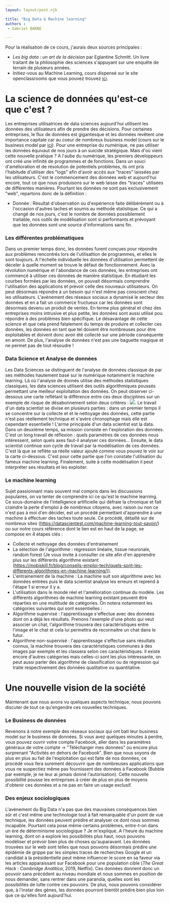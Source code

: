 ```yaml
---
layout: layout/post.njk

title: "Big Data & Machine learning"
authors :
 - Gabriel BARBE

---
```

<!-- Début résumé -->
<!-- Fin résumé -->

Pour la réalisation de ce cours, j'aurais deux sources principales : 
- *Les big data : un art de la décision* par Eglantine Schmitt. Un livre traitant de la philosophie des sciences s'appuyant sur une enquête de terrain de plusieurs années. 
- Initiez-vous au Machine Learning, cours dispensé sur le site openclassrooms que vous pouvez trouvez [ici](https://openclassrooms.com/fr/courses/4011851-initiez-vous-au-machine-learning/5869331-decouvrez-le-domaine-de-la-data-science).

# La science de données qu'est-ce que c'est ?
Les entreprises utilisatrices de data sciences aujourd'hui utilisent les données des utilisateurs afin de prendre des décisions. Pour certaines entreprises, le flux de données est gigantesque et les données revêtent une importance capitale car au coeur de nombreux business model (cours sur le business model par [ici](Business)). Pour une entreprise du numérique, ne pas utiliser les données équivaut de nos jours à un suicide stratégique. 
Mais d'où vient cette nouvelle pratique ? 
A l'aube du numérique, les premiers développeurs ont créé une infinité de programmes et de fonctions. Dans un souci d'amélioration et de résolution de potentiels problèmes, ils ont pris l'habitude d'utiliser des "logs" afin d'avoir accès aux "traces" laissées par les utilisateurs. C'est le commencement des données web et aujourd'hui encore, tout ce que nous produisons sur le web laisse des "traces" utilisées de différentes manières. Pourtant les données ne sont pas exclusivement "web", repartons donc de la définition : 
- Donnée : Résultat d'observation ou d'expérience faite délibérément ou à l'occasion d'autres taches et soumis au méthode statistique. 
Ce qui a changé de nos jours, c'est le nombre de données possiblement traitable, nos outils de modélisation sont si performants et prévoyant que les données sont une source d'informations sans fin.

### Les différentes problématiques 
Dans un premier temps donc, les données furent conçues pour répondre aux problèmes rencontrés lors de l'utilisattion de programmes, et elles le sont toujours. A l'échelle individuelle les données d'utilisation permettent de déceler à quelle moment se trouve le défaut de fonctionnement. 
Avec la révolution numérique et l'abondance de ces données, les entreprises ont commencé à utiliser ces données de manière statistique. En étudiant les courbes formées par les données, on pouvait désormais comprendre l'utilisation des applications et prévoir celle des nouveaux utilisateurs. On peut désormais répondre à un besoin qui n'est même pas conscient chez les utilisateurs.
L'avènement des réseaux sociaux a dynamisé le secteur des données et en a fait un commerce fructueux car les données sont désormais devenu un produit de ventes.
En terme plus général et chez des entreprises moins intrusive et plus petite, les données sont aussi utilisé pou répondre à des problèmes bien spécifique. Le désavantage de cette science et que cela prend fatalement du temps de produire et collecter ces données, les données en tant que tel doivent être nombreuses pour être exploitables et doivent donc avoir été collecté sur une période conséquente en amont. De plus, l'analyse de données n'est pas une baguette magique et ne permet pas de tout résoudre ! 

### Data Science et Analyse de données
Les Data Sciences se distinguent de l'analyse de données classique de par ses méthodes hautement basé sur le numérique notamment le machine learning. Là où l'analyse de donnés utilise des méthodes statistiques classiques, les data sciences utilisent des outils algorithmiques poussés permettant une meilleur exploitation des données. 
On peut observer ci-dessous une carte reflétant la différence entre ces deux disciplines sur un exemple de risque de désabonnement selon deux critères : 
<img src="../../Images/Cartes.png"/>.
Le travail d'un data scientist se divise en plusieurs parties : dans un premier temps il se concentre sur la collecte et et le nettoyage des données, cette partie n'est pas réellement technique et s'avère chronophage mais elle est cependant essentielle ! L'arme principale d'un data scientist est la data. Dans un deuxième temps, sa mission consiste en l'exploration des données. C'est un long travail de réflexion : quels paramètres de ces données nous intéressent, selon quels axes faut-il analyser ces données... Ensuite, le data scientist continue son cycle de travail par la modélisation de ces données. C'est là que se reflète sa réelle valeur ajouté comme vous pouvez le voir sur la carte ci-dessous. C'est pour cette partie que l'on constate l'utilisation du fameux machine learning.
Finalement, suite à cette modélisation il peut interpréter ses résultats et les exploiter. 

### Le machine learning 
Sujet passionnant mais souvent mal compris dans les discussions populaires, on va tenter de comprendre ici ce qu'est le machine learning. 
Ce sous-domaine de l'intelligence artificielle qui défraie la chronique et fait craindre la perte d'emploi à de nombreux citoyens, avec raison ou non ce n'est pas à moi d'en décider, est un procédé permettant d'apprendre à une machine à effectuer des taches toute seule. Ce procédé, détaillé sur de nombreux sites (https://datascientest.com/machine-learning-tout-savoir/) ou sur notre cours référence dont le lien est en haut de la page, se compose en 4 étapes clés : 
- Collecte et nettoyage des données d'entrainement 
- La sélection de l'algorithme : régression linéaire, tissue neuronale, random forest (Je vous invite à consulter ce site afin d'en apprendre plus sur les différents algorithme existant (https://mobiskill.fr/blog/conseils-emploi-tech/quels-sont-les-differents-algorithmes-en-machine-learning/)). 
- L'entrainement de la machine : La machine suit son algorithme avec les données entrées puis le data scientist analyse les erreurs et reprend à l'étape 1 si erreur il y a. 
- L'utilisation dans le monde réel et l'amélioration continue du modèle.
Les différents algorithmes de machine learning existant peuvent être réparties en une multitude de catégories. On notera notamment les catégories suivantes qui sont essentielles : 
- Algorithme supervisé : l'apprentissage s'effectue avec des données dont on a déjà les résultats. Prenons l'exemple d'une photo qui veut associer un chat, l'algorithme trouvera des caractéristiques entre l'image et le chat et cela lui permettra de reconnaitre un chat dans le futur.
- Algorithme non-supervisé : l'apprentissage s'effectue sans résultats connus, la machine trouvera des caractéristiques communes à des images par exemple et les classera selon ces caractéristiques. 
Il existe encore d'autres catégories mais celles-ci sont les plus intéressante, on peut aussi parler des algorithme de classification ou de régression qui traite respectivement des données qualitative ou quantitative. 

# Une nouvelle vision de la société 
Maintenant que nous avons vu quelques aspects technique, nous pouvons discuter de tout ce qu'engendre ces nouvelles techniques.

### Le Business de données
Revenons à notre exemple des réseaux sociaux qui ont bati leur business model sur le business de données. Si vous avez quelques minutes à perdre, vous pouvez ouvrir votre compte Facebook, aller dans les paramètres généraux de votre compte -> "Télécharger mes données" ou encore plus surprenant "Activités en dehors de Facebook". Bien que nous soyons de plus en plus au fait de l'exploitation qui est faite de nos données, ce procédé vous fera surement découvrir que de nombreuses applications que vous ne suspectiez même pas fournissent des données à Facebook (Bubble par exemple, je ne leur ai jamais donné l'autorisation).
Cette nouvelle possibilité pousse les entreprises à créer de plus en plus de moyens d'obtenir ces données et a ne pas en faire un usage exclusif. 

### Des enjeux sociologiques
L'avènement du Big Data n'a pas que des mauvaises conséquences bien sûr et c'est même une technologie tout à fait remarquable d'un point de vue technique, les données peuvent prédire et analyser ce dont nous sommes incapable.
Pourtant cela pose même certains problèmes, entre-t-on dans un ère de déterminisme sociologique ? Je m'explique. A l'heure du machine learning, dont on a exploré les possibilités plus haut, nous pouvons modéliser et prévoir bien plus de choses qu'auparavant. Les données trouvées sur le web sont telles que nous pouvons désormais prédire une épidémie de grippe par les simples traces de recherches Google et un candidat à la présidentielle peut même influencer le score en sa faveur via les articles apparaissant sur Facebook pour une population cible (<i>The Great Hack : Cambridge Analitica</i>, 2019, Netflix). Ces données donnent donc un pouvoir sans précédent au niveau mondiale et nous sommes en position de nous demander, sans rentrer dans une paranoïa, quelles sont les possibilités de lutte contre ces pouvoirs. De plus, nous pouvons considérer que, à l'instar des gènes, les données pourront bientôt prédire bien plus loin que ce qu'elles font aujourd'hui. 